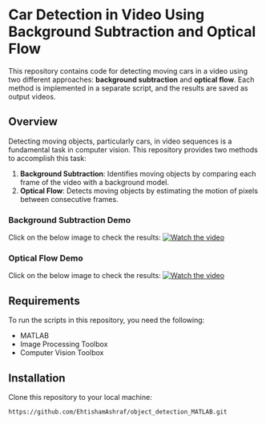 # Car Detection in Video Using Background Subtraction and Optical Flow

This repository contains code for detecting moving cars in a video using two different approaches: **background subtraction** and **optical flow**. Each method is implemented in a separate script, and the results are saved as output videos.

## Overview

Detecting moving objects, particularly cars, in video sequences is a fundamental task in computer vision. This repository provides two methods to accomplish this task:
1. **Background Subtraction**: Identifies moving objects by comparing each frame of the video with a background model.
2. **Optical Flow**: Detects moving objects by estimating the motion of pixels between consecutive frames.

### Background Subtraction Demo
Click on the below image to check the results:
[![Watch the video](https://github.com/EhtishamAshraf/object_detection_MATLAB/blob/main/background_subtraction.PNG)](https://youtu.be/_QAfJW_9C4E)

### Optical Flow Demo
Click on the below image to check the results:
[![Watch the video](https://github.com/EhtishamAshraf/object_detection_MATLAB/blob/main/optical_flow.PNG)](https://youtu.be/Q3JwrSOYsh8)
## Requirements

To run the scripts in this repository, you need the following:
- MATLAB
- Image Processing Toolbox
- Computer Vision Toolbox

## Installation

Clone this repository to your local machine:
```sh
https://github.com/EhtishamAshraf/object_detection_MATLAB.git
